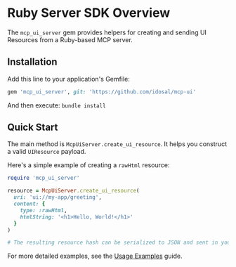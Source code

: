 # Ruby Server SDK Overview

The `mcp_ui_server` gem provides helpers for creating and sending UI Resources from a Ruby-based MCP server.

## Installation

Add this line to your application's Gemfile:

```ruby
gem 'mcp_ui_server', git: 'https://github.com/idosal/mcp-ui'
```

And then execute:
```bundle install```

## Quick Start

The main method is `McpUiServer.create_ui_resource`. It helps you construct a valid `UIResource` payload.

Here's a simple example of creating a `rawHtml` resource:

```ruby
require 'mcp_ui_server'

resource = McpUiServer.create_ui_resource(
  uri: 'ui://my-app/greeting',
  content: {
    type: :rawHtml,
    htmlString: '<h1>Hello, World!</h1>'
  }
)

# The resulting resource hash can be serialized to JSON and sent in your API response.
```

For more detailed examples, see the [Usage Examples](./usage-examples.md) guide. 